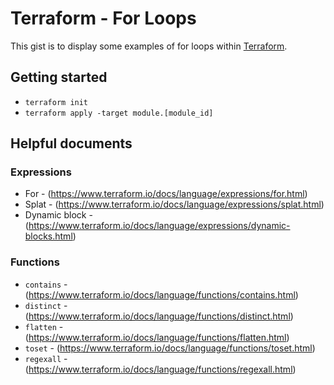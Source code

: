 # Terraform - For Loops

This gist is to display some examples of for loops within [Terraform](https://www.terraform.io/).

## Getting started

* `terraform init`
* `terraform apply -target module.[module_id]`

## Helpful documents

### Expressions

* For - (https://www.terraform.io/docs/language/expressions/for.html)
* Splat - (https://www.terraform.io/docs/language/expressions/splat.html)
* Dynamic block - (https://www.terraform.io/docs/language/expressions/dynamic-blocks.html)

### Functions
* `contains` - (https://www.terraform.io/docs/language/functions/contains.html)
* `distinct` - (https://www.terraform.io/docs/language/functions/distinct.html)
* `flatten` - (https://www.terraform.io/docs/language/functions/flatten.html)
* `toset` - (https://www.terraform.io/docs/language/functions/toset.html)
* `regexall` - (https://www.terraform.io/docs/language/functions/regexall.html)
